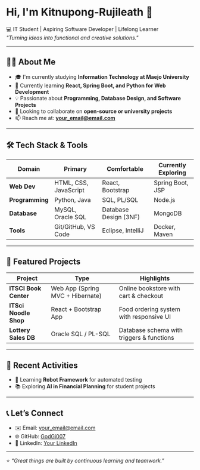 


# Hi, I'm Kitnupong-Rujileath 👋
💻 IT Student | Aspiring Software Developer | Lifelong Learner  
*"Turning ideas into functional and creative solutions."*

---

## 👩‍💻 About Me
- 🎓 I'm currently studying **Information Technology at Maejo University**  
- 🌱 Currently learning **React, Spring Boot, and Python for Web Development**  
- 💡 Passionate about **Programming, Database Design, and Software Projects**  
- 🤝 Looking to collaborate on **open-source or university projects**  
- 📫 Reach me at: **your_email@email.com**

---

## 🛠 Tech Stack & Tools
| Domain            | Primary                  | Comfortable            | Currently Exploring   |
|-------------------|--------------------------|------------------------|-----------------------|
| **Web Dev**       | HTML, CSS, JavaScript    | React, Bootstrap       | Spring Boot, JSP      |
| **Programming**   | Python, Java             | SQL, PL/SQL            | Node.js               |
| **Database**      | MySQL, Oracle SQL        | Database Design (3NF)  | MongoDB               |
| **Tools**         | Git/GitHub, VS Code      | Eclipse, IntelliJ      | Docker, Maven         |

---

## 🚀 Featured Projects
| Project                | Type                          | Highlights |
|-------------------------|-------------------------------|------------|
| **ITSCI Book Center**   | Web App (Spring MVC + Hibernate) | Online bookstore with cart & checkout |
| **ITSci Noodle Shop**   | React + Bootstrap App         | Food ordering system with responsive UI |
| **Lottery Sales DB**    | Oracle SQL / PL-SQL           | Database schema with triggers & functions |

---

## 📝 Recent Activities
- 🔖 Learning **Robot Framework** for automated testing  
- 📚 Exploring **AI in Financial Planning** for student projects  

---

## 📞 Let’s Connect
- ✉️ Email: your_email@email.com  
- 🌐 GitHub: [GodGi007](https://github.com/GodGi007)  
- 💼 LinkedIn: [Your LinkedIn](#)  

---

⭐ *“Great things are built by continuous learning and teamwork.”*  
